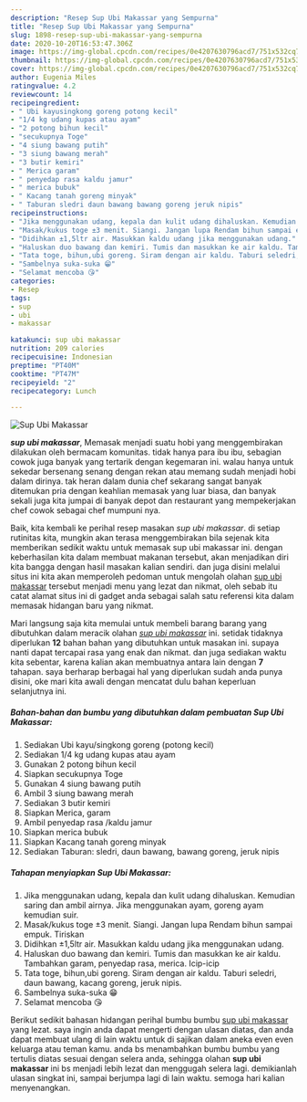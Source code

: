 ```yaml
---
description: "Resep Sup Ubi Makassar yang Sempurna"
title: "Resep Sup Ubi Makassar yang Sempurna"
slug: 1898-resep-sup-ubi-makassar-yang-sempurna
date: 2020-10-20T16:53:47.306Z
image: https://img-global.cpcdn.com/recipes/0e4207630796acd7/751x532cq70/sup-ubi-makassar-foto-resep-utama.jpg
thumbnail: https://img-global.cpcdn.com/recipes/0e4207630796acd7/751x532cq70/sup-ubi-makassar-foto-resep-utama.jpg
cover: https://img-global.cpcdn.com/recipes/0e4207630796acd7/751x532cq70/sup-ubi-makassar-foto-resep-utama.jpg
author: Eugenia Miles
ratingvalue: 4.2
reviewcount: 14
recipeingredient:
- " Ubi kayusingkong goreng potong kecil"
- "1/4 kg udang kupas atau ayam"
- "2 potong bihun kecil"
- "secukupnya Toge"
- "4 siung bawang putih"
- "3 siung bawang merah"
- "3 butir kemiri"
- " Merica garam"
- " penyedap rasa kaldu jamur"
- " merica bubuk"
- " Kacang tanah goreng minyak"
- " Taburan sledri daun bawang bawang goreng jeruk nipis"
recipeinstructions:
- "Jika menggunakan udang, kepala dan kulit udang dihaluskan. Kemudian saring dan ambil airnya. Jika menggunakan ayam, goreng ayam kemudian suir."
- "Masak/kukus toge ±3 menit. Siangi. Jangan lupa Rendam bihun sampai empuk. Tiriskan"
- "Didihkan ±1,5ltr air. Masukkan kaldu udang jika menggunakan udang."
- "Haluskan duo bawang dan kemiri. Tumis dan masukkan ke air kaldu. Tambahkan garam, penyedap rasa, merica. Icip-icip"
- "Tata toge, bihun,ubi goreng. Siram dengan air kaldu. Taburi seledri, daun bawang, kacang goreng, jeruk nipis."
- "Sambelnya suka-suka 😁"
- "Selamat mencoba 😘"
categories:
- Resep
tags:
- sup
- ubi
- makassar

katakunci: sup ubi makassar 
nutrition: 209 calories
recipecuisine: Indonesian
preptime: "PT40M"
cooktime: "PT47M"
recipeyield: "2"
recipecategory: Lunch

---
```



![Sup Ubi Makassar](https://img-global.cpcdn.com/recipes/0e4207630796acd7/751x532cq70/sup-ubi-makassar-foto-resep-utama.jpg)

<b><i>sup ubi makassar</i></b>, Memasak menjadi suatu hobi yang menggembirakan dilakukan oleh bermacam komunitas. tidak hanya para ibu ibu, sebagian cowok juga banyak yang tertarik dengan kegemaran ini. walau hanya untuk sekedar bersenang senang dengan rekan atau memang sudah menjadi hobi dalam dirinya. tak heran dalam dunia chef sekarang sangat banyak ditemukan pria dengan keahlian memasak yang luar biasa, dan banyak sekali juga kita jumpai di banyak depot dan restaurant yang mempekerjakan chef cowok sebagai chef mumpuni nya.

Baik, kita kembali ke perihal resep masakan <i>sup ubi makassar</i>. di setiap rutinitas kita, mungkin akan terasa menggembirakan bila sejenak kita memberikan sedikit waktu untuk memasak sup ubi makassar ini. dengan keberhasilan kita dalam membuat makanan tersebut, akan menjadikan diri kita bangga dengan hasil masakan kalian sendiri. dan juga disini melalui situs ini kita akan memperoleh pedoman untuk mengolah olahan <u>sup ubi makassar</u> tersebut menjadi menu yang lezat dan nikmat, oleh sebab itu catat alamat situs ini di gadget anda sebagai salah satu referensi kita dalam memasak hidangan baru yang nikmat.




Mari langsung saja kita memulai untuk membeli barang barang yang dibutuhkan dalam meracik olahan <u><i>sup ubi makassar</i></u> ini. setidak tidaknya diperlukan <b>12</b> bahan bahan yang dibutuhkan untuk masakan ini. supaya nanti dapat tercapai rasa yang enak dan nikmat. dan juga sediakan waktu kita sebentar, karena kalian akan membuatnya antara lain dengan <b>7</b> tahapan. saya berharap berbagai hal yang diperlukan sudah anda punya disini, oke mari kita awali dengan mencatat dulu bahan keperluan selanjutnya ini.

<!--inarticleads1-->

##### Bahan-bahan dan bumbu yang dibutuhkan dalam pembuatan Sup Ubi Makassar:

1. Sediakan  Ubi kayu/singkong goreng (potong kecil)
1. Sediakan 1/4 kg udang kupas atau ayam
1. Gunakan 2 potong bihun kecil
1. Siapkan secukupnya Toge
1. Gunakan 4 siung bawang putih
1. Ambil 3 siung bawang merah
1. Sediakan 3 butir kemiri
1. Siapkan  Merica, garam
1. Ambil  penyedap rasa /kaldu jamur
1. Siapkan  merica bubuk
1. Siapkan  Kacang tanah goreng minyak
1. Sediakan  Taburan: sledri, daun bawang, bawang goreng, jeruk nipis




<!--inarticleads2-->

##### Tahapan menyiapkan Sup Ubi Makassar:

1. Jika menggunakan udang, kepala dan kulit udang dihaluskan. Kemudian saring dan ambil airnya. Jika menggunakan ayam, goreng ayam kemudian suir.
1. Masak/kukus toge ±3 menit. Siangi. Jangan lupa Rendam bihun sampai empuk. Tiriskan
1. Didihkan ±1,5ltr air. Masukkan kaldu udang jika menggunakan udang.
1. Haluskan duo bawang dan kemiri. Tumis dan masukkan ke air kaldu. Tambahkan garam, penyedap rasa, merica. Icip-icip
1. Tata toge, bihun,ubi goreng. Siram dengan air kaldu. Taburi seledri, daun bawang, kacang goreng, jeruk nipis.
1. Sambelnya suka-suka 😁
1. Selamat mencoba 😘




Berikut sedikit bahasan hidangan perihal bumbu bumbu <u>sup ubi makassar</u> yang lezat. saya ingin anda dapat mengerti dengan ulasan diatas, dan anda dapat membuat ulang di lain waktu untuk di sajikan dalam aneka even even keluarga atau teman kamu. anda bs menambahkan bumbu bumbu yang tertulis diatas sesuai dengan selera anda, sehingga olahan <b>sup ubi makassar</b> ini bs menjadi lebih lezat dan menggugah selera lagi. demikianlah ulasan singkat ini, sampai berjumpa lagi di lain waktu. semoga hari kalian menyenangkan.
